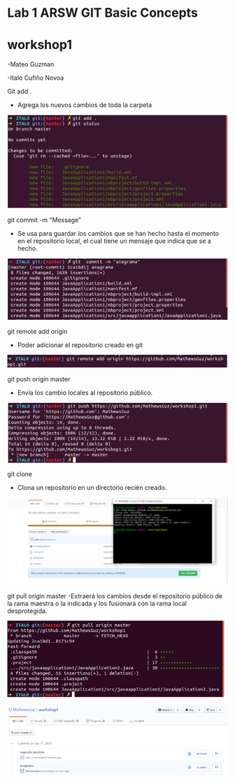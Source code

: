 # Lab 1 ARSW GIT Basic Concepts
# workshop1

-Mateo Guzman

-Italo Cufiño Novoa 

Git add .
 - Agrega los nuevos cambios de toda la carpeta
 
 ![](Img/IMG1.PNG)
 
git commit -m "Message"
 - Se usa para guardar los cambios que se han hecho hasta el momento en el repositorio local, el cual tiene un mensaje que indica que se a hecho.
 
 ![](Img/IMG2.PNG)
 
git remote add origin <server>
 - Poder adicionar el repositorio creado en git
 
 ![](Img/IMG3.PNG)

git push origin master
 - Envía los cambio locales al repositorio público.
 
 ![](Img/IMG4.PNG)
 
git clone <repository>
 - Clona un repositorio en un directorio recién creado.
 
 ![](Img/IMG5.PNG)
  

git pull origin master
 -Extraerá los cambios desde el repositorio público de la rama maestra o la indicada y los fusionará con la rama local desprotegida.
 
 ![](Img/IMG6.PNG)
 
 ![](Img/IMG7.PNG)
